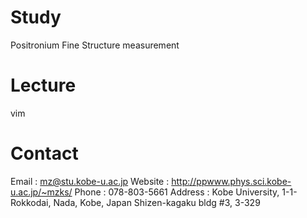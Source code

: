 # Study

Positronium Fine Structure measurement

# Lecture

vim

# Contact

Email : mz@stu.kobe-u.ac.jp
Website : http://ppwww.phys.sci.kobe-u.ac.jp/~mzks/
Phone : 078-803-5661
Address : Kobe University, 1-1- Rokkodai, Nada, Kobe, Japan Shizen-kagaku bldg #3, 3-329
